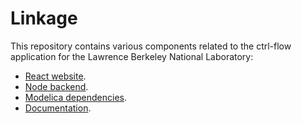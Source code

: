 # Linkage

This repository contains various components related to the ctrl-flow application for the Lawrence Berkeley National Laboratory:

- [React website](./client).
- [Node backend](./server).
- [Modelica dependencies](./dependencies).
- [Documentation](./docs).
